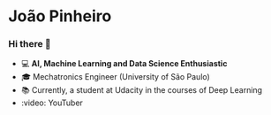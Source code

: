 # João Pinheiro

### Hi there 👋

- :computer: **AI, Machine Learning and Data Science Enthusiastic**
- :mortar_board: Mechatronics Engineer (University of São Paulo)
- :books: Currently, a student at Udacity in the courses of Deep Learning
- :video: YouTuber
